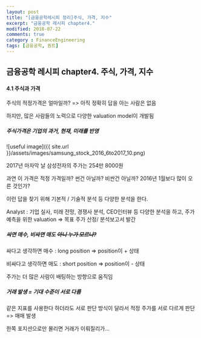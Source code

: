 ```yaml
---
layout: post
title: "[금융공학레시피 정리]주식, 가격, 지수"
excerpt: "금융공학 레시피 chapter4."
modified: 2018-07-22
comments: true
category : FinanceEngineering
tags: [금융공학, 퀀트]
---
```



금융공학 레시피 chapter4. 주식, 가격, 지수
--------------------------------------------------------------------------------------------

#### 4.1 주식과 가격
주식의 적정가격은 얼마일까?  => 아직 정확히 답을 아는 사람은 없음

하지만, 많은 사람들의 노력으로 다양한 valuation model이 개발됨

##### 주식가격은 기업의 과거, 현재, 미래를 반영

![useful image]({{ site.url }}/assets/images/samsung_stock_2016_6to2017_10.png)

2017년 마자막 날 삼성전자의 주가는 254만 8000원

과연 이 가격은 적정 가격일까? 썬건 아닐까? 비싼건 아닐까? 2016년 1월보다 많이 오른 것인가?

이런 답을 찾기 위해 기본적 / 기술적 분석 등 다양한 분석을 한다.

Analyst : 기업 실사, 미래 전망, 경쟁사 분석, CEO인터뷰 등 다양한 분석을 하고, 주가 예측을 위한 valuation => 목표 주가 산정/ 분석보고서 발간

##### 싸면 매수, 비싸면 매도 ~~아니 누가 모르나?~~

싸다고 생각하면 매수 : long position => position이 + 상태

비싸다고 생각하면 매도 : short position => position이 - 상태

주가는 더 많은 사람이 배팅하는 방향으로 움직임

##### 거래 발생 = 기대 수준이 서로 다름

같은 지표를 사용한다 하더라도 서로 판단 방식이 달라서 적정 주가를 서로 다르게 판단 => 매매 발생

한쪽 포지션으로만 몰리면 거래가 이뤄질리가... 

